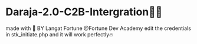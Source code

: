 # Daraja-2.0-C2B-Intergration👨‍💻
made with 💖 BY Langat Fortune @Fortune Dev Academy
edit the credentials in stk_initiate.php and it will work perfectly🔥
